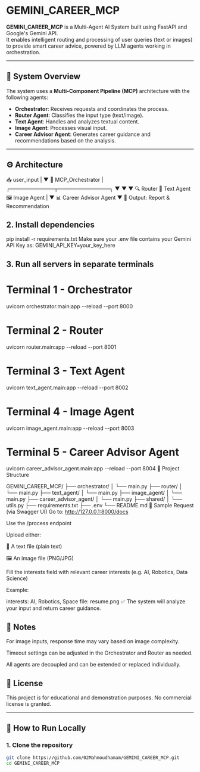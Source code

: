 # GEMINI_CAREER_MCP

**GEMINI_CAREER_MCP** is a Multi-Agent AI System built using FastAPI and Google's Gemini API.  
It enables intelligent routing and processing of user queries (text or images) to provide smart career advice, powered by LLM agents working in orchestration.

---

## 🧠 System Overview

The system uses a **Multi-Component Pipeline (MCP)** architecture with the following agents:

- **Orchestrator**: Receives requests and coordinates the process.
- **Router Agent**: Classifies the input type (text/image).
- **Text Agent**: Handles and analyzes textual content.
- **Image Agent**: Processes visual input.
- **Career Advisor Agent**: Generates career guidance and recommendations based on the analysis.

---

## ⚙️ Architecture

📥 user_input
      |
      ▼
🧠 MCP_Orchestrator
      |
 ┌────────────┬──────────────┐
 ▼            ▼              ▼
🔍 Router   📝 Text Agent   🖼️ Image Agent
                |
                ▼
     📊 Career Advisor Agent
                ▼
       🧾 Output: Report & Recommendation
 

## 2. Install dependencies

pip install -r requirements.txt
Make sure your .env file contains your Gemini API Key as:
GEMINI_API_KEY=your_key_here

## 3. Run all servers in separate terminals

# Terminal 1 - Orchestrator
uvicorn orchestrator.main:app --reload --port 8000

# Terminal 2 - Router
uvicorn router.main:app --reload --port 8001

# Terminal 3 - Text Agent
uvicorn text_agent.main:app --reload --port 8002

# Terminal 4 - Image Agent
uvicorn image_agent.main:app --reload --port 8003

# Terminal 5 - Career Advisor Agent
uvicorn career_advisor_agent.main:app --reload --port 8004
📂 Project Structure

GEMINI_CAREER_MCP/
├── orchestrator/
│   └── main.py
├── router/
│   └── main.py
├── text_agent/
│   └── main.py
├── image_agent/
│   └── main.py
├── career_advisor_agent/
│   └── main.py
├── shared/
│   └── utils.py
├── requirements.txt
├── .env
└── README.md
🧪 Sample Request (via Swagger UI)
Go to:
http://127.0.0.1:8000/docs

Use the /process endpoint

Upload either:

📄 A text file (plain text)

🖼️ An image file (PNG/JPG)

Fill the interests field with relevant career interests (e.g. AI, Robotics, Data Science)

Example:


interests: AI, Robotics, Space
file: resume.png
✅ The system will analyze your input and return career guidance.

## 📌 Notes
For image inputs, response time may vary based on image complexity.

Timeout settings can be adjusted in the Orchestrator and Router as needed.

All agents are decoupled and can be extended or replaced individually.

## 📃 License
This project is for educational and demonstration purposes.
No commercial license is granted.


---

## 🚀 How to Run Locally

### 1. Clone the repository

```bash
git clone https://github.com/02Mahmoudhamam/GEMINI_CAREER_MCP.git
cd GEMINI_CAREER_MCP

